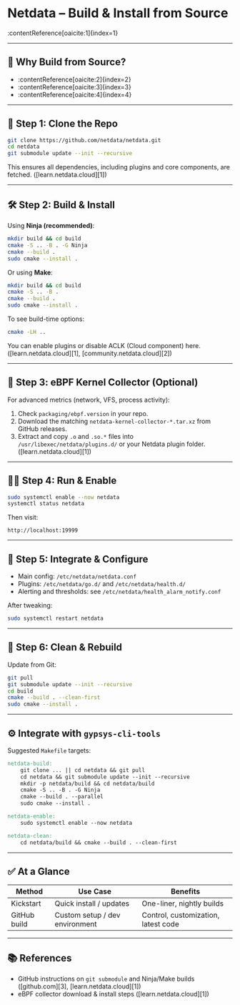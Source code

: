# Netdata – Build & Install from Source

:contentReference[oaicite:1]{index=1}

---

## 🚀 Why Build from Source?

- :contentReference[oaicite:2]{index=2}
- :contentReference[oaicite:3]{index=3}
- :contentReference[oaicite:4]{index=4}

---

## 🔗 Step 1: Clone the Repo

```bash
git clone https://github.com/netdata/netdata.git
cd netdata
git submodule update --init --recursive
````

This ensures all dependencies, including plugins and core components, are fetched. ([learn.netdata.cloud][1])

---

## 🛠️ Step 2: Build & Install

Using **Ninja (recommended)**:

```bash
mkdir build && cd build
cmake -S .. -B . -G Ninja
cmake --build .
sudo cmake --install .
```

Or using **Make**:

```bash
mkdir build && cd build
cmake -S .. -B .
cmake --build .
sudo cmake --install .
```

To see build-time options:

```bash
cmake -LH ..
```

You can enable plugins or disable ACLK (Cloud component) here. ([learn.netdata.cloud][1], [community.netdata.cloud][2])

---

## 🧬 Step 3: eBPF Kernel Collector (Optional)

For advanced metrics (network, VFS, process activity):

1. Check `packaging/ebpf.version` in your repo.
2. Download the matching `netdata-kernel-collector-*.tar.xz` from GitHub releases.
3. Extract and copy `.o` and `.so.*` files into `/usr/libexec/netdata/plugins.d/` or your Netdata plugin folder. ([learn.netdata.cloud][1])

---

## 🕵️‍♂️ Step 4: Run & Enable

```bash
sudo systemctl enable --now netdata
systemctl status netdata
```

Then visit:

```
http://localhost:19999
```

---

## 🔌 Step 5: Integrate & Configure

* Main config: `/etc/netdata/netdata.conf`
* Plugins: `/etc/netdata/go.d/` and `/etc/netdata/health.d/`
* Alerting and thresholds: see `/etc/netdata/health_alarm_notify.conf`

After tweaking:

```bash
sudo systemctl restart netdata
```

---

## 🧹 Step 6: Clean & Rebuild

Update from Git:

```bash
git pull
git submodule update --init --recursive
cd build
cmake --build . --clean-first
sudo cmake --install .
```

---

## ⚙️ Integrate with `gypsys-cli-tools`

Suggested `Makefile` targets:

```makefile
netdata-build:
	git clone ... || cd netdata && git pull
	cd netdata && git submodule update --init --recursive
	mkdir -p netdata/build && cd netdata/build
	cmake -S .. -B . -G Ninja
	cmake --build . --parallel
	sudo cmake --install .

netdata-enable:
	sudo systemctl enable --now netdata

netdata-clean:
	cd netdata/build && cmake --build . --clean-first
```

---

## ✅ At a Glance

| Method       | Use Case                       | Benefits                            |
| ------------ | ------------------------------ | ----------------------------------- |
| Kickstart    | Quick install / updates        | One-liner, nightly builds           |
| GitHub build | Custom setup / dev environment | Control, customization, latest code |

---

## 📚 References

* GitHub instructions on `git submodule` and Ninja/Make builds ([github.com][3], [learn.netdata.cloud][1])
* eBPF collector download & install steps ([learn.netdata.cloud][1])

